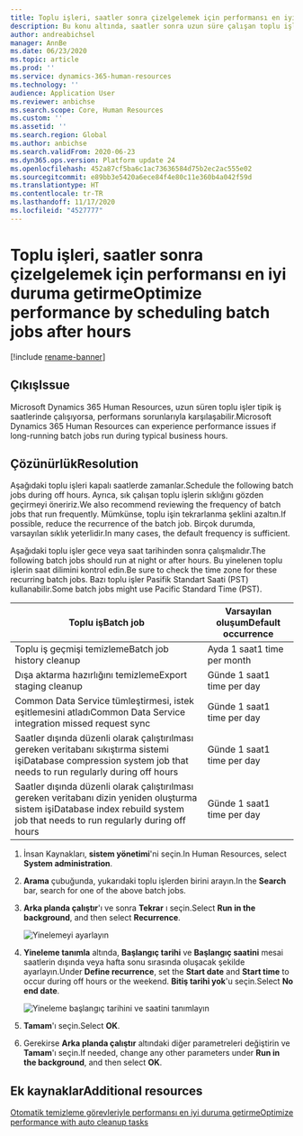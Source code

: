 ```yaml
---
title: Toplu işleri, saatler sonra çizelgelemek için performansı en iyi duruma getirme
description: Bu konu altında, saatler sonra uzun süre çalışan toplu işler planlayarak Microsoft Dynamics 365 Human Resources ile ilgili bazı performans sorunlarının nasıl çözüleceğini açıklamaktadır.
author: andreabichsel
manager: AnnBe
ms.date: 06/23/2020
ms.topic: article
ms.prod: ''
ms.service: dynamics-365-human-resources
ms.technology: ''
audience: Application User
ms.reviewer: anbichse
ms.search.scope: Core, Human Resources
ms.custom: ''
ms.assetid: ''
ms.search.region: Global
ms.author: anbichse
ms.search.validFrom: 2020-06-23
ms.dyn365.ops.version: Platform update 24
ms.openlocfilehash: 452a87cf5ba6c1ac73636584d75b2ec2ac555e02
ms.sourcegitcommit: e89bb3e5420a6ece84f4e80c11e360b4a042f59d
ms.translationtype: HT
ms.contentlocale: tr-TR
ms.lasthandoff: 11/17/2020
ms.locfileid: "4527777"
---
```

# <a name="optimize-performance-by-scheduling-batch-jobs-after-hours"></a><span data-ttu-id="9f8ed-103">Toplu işleri, saatler sonra çizelgelemek için performansı en iyi duruma getirme</span><span class="sxs-lookup"><span data-stu-id="9f8ed-103">Optimize performance by scheduling batch jobs after hours</span></span>

[!include [rename-banner](~/includes/cc-data-platform-banner.md)]

## <a name="issue"></a><span data-ttu-id="9f8ed-104">Çıkış</span><span class="sxs-lookup"><span data-stu-id="9f8ed-104">Issue</span></span>

<span data-ttu-id="9f8ed-105">Microsoft Dynamics 365 Human Resources, uzun süren toplu işler tipik iş saatlerinde çalışıyorsa, performans sorunlarıyla karşılaşabilir.</span><span class="sxs-lookup"><span data-stu-id="9f8ed-105">Microsoft Dynamics 365 Human Resources can experience performance issues if long-running batch jobs run during typical business hours.</span></span>

## <a name="resolution"></a><span data-ttu-id="9f8ed-106">Çözünürlük</span><span class="sxs-lookup"><span data-stu-id="9f8ed-106">Resolution</span></span>

<span data-ttu-id="9f8ed-107">Aşağıdaki toplu işleri kapalı saatlerde zamanlar.</span><span class="sxs-lookup"><span data-stu-id="9f8ed-107">Schedule the following batch jobs during off hours.</span></span> <span data-ttu-id="9f8ed-108">Ayrıca, sık çalışan toplu işlerin sıklığını gözden geçirmeyi öneririz.</span><span class="sxs-lookup"><span data-stu-id="9f8ed-108">We also recommend reviewing the frequency of batch jobs that run frequently.</span></span> <span data-ttu-id="9f8ed-109">Mümkünse, toplu işin tekrarlanma şeklini azaltın.</span><span class="sxs-lookup"><span data-stu-id="9f8ed-109">If possible, reduce the recurrence of the batch job.</span></span> <span data-ttu-id="9f8ed-110">Birçok durumda, varsayılan sıklık yeterlidir.</span><span class="sxs-lookup"><span data-stu-id="9f8ed-110">In many cases, the default frequency is sufficient.</span></span>

<span data-ttu-id="9f8ed-111">Aşağıdaki toplu işler gece veya saat tarihinden sonra çalışmalıdır.</span><span class="sxs-lookup"><span data-stu-id="9f8ed-111">The following batch jobs should run at night or after hours.</span></span> <span data-ttu-id="9f8ed-112">Bu yinelenen toplu işlerin saat dilimini kontrol edin.</span><span class="sxs-lookup"><span data-stu-id="9f8ed-112">Be sure to check the time zone for these recurring batch jobs.</span></span> <span data-ttu-id="9f8ed-113">Bazı toplu işler Pasifik Standart Saati (PST) kullanabilir.</span><span class="sxs-lookup"><span data-stu-id="9f8ed-113">Some batch jobs might use Pacific Standard Time (PST).</span></span>

| <span data-ttu-id="9f8ed-114">Toplu iş</span><span class="sxs-lookup"><span data-stu-id="9f8ed-114">Batch job</span></span> | <span data-ttu-id="9f8ed-115">Varsayılan oluşum</span><span class="sxs-lookup"><span data-stu-id="9f8ed-115">Default occurrence</span></span> |
| --- | --- |
| <span data-ttu-id="9f8ed-116">Toplu iş geçmişi temizleme</span><span class="sxs-lookup"><span data-stu-id="9f8ed-116">Batch job history cleanup</span></span> | <span data-ttu-id="9f8ed-117">Ayda 1 saat</span><span class="sxs-lookup"><span data-stu-id="9f8ed-117">1 time per month</span></span> |
| <span data-ttu-id="9f8ed-118">Dışa aktarma hazırlığını temizleme</span><span class="sxs-lookup"><span data-stu-id="9f8ed-118">Export staging cleanup</span></span> | <span data-ttu-id="9f8ed-119">Günde 1 saat</span><span class="sxs-lookup"><span data-stu-id="9f8ed-119">1 time per day</span></span> |
| <span data-ttu-id="9f8ed-120">Common Data Service tümleştirmesi, istek eşitlemesini atladı</span><span class="sxs-lookup"><span data-stu-id="9f8ed-120">Common Data Service integration missed request sync</span></span> | <span data-ttu-id="9f8ed-121">Günde 1 saat</span><span class="sxs-lookup"><span data-stu-id="9f8ed-121">1 time per day</span></span> |
| <span data-ttu-id="9f8ed-122">Saatler dışında düzenli olarak çalıştırılması gereken veritabanı sıkıştırma sistemi işi</span><span class="sxs-lookup"><span data-stu-id="9f8ed-122">Database compression system job that needs to run regularly during off hours</span></span> | <span data-ttu-id="9f8ed-123">Günde 1 saat</span><span class="sxs-lookup"><span data-stu-id="9f8ed-123">1 time per day</span></span> |
| <span data-ttu-id="9f8ed-124">Saatler dışında düzenli olarak çalıştırılması gereken veritabanı dizin yeniden oluşturma sistem işi</span><span class="sxs-lookup"><span data-stu-id="9f8ed-124">Database index rebuild system job that needs to run regularly during off hours</span></span> | <span data-ttu-id="9f8ed-125">Günde 1 saat</span><span class="sxs-lookup"><span data-stu-id="9f8ed-125">1 time per day</span></span> |

1. <span data-ttu-id="9f8ed-126">İnsan Kaynakları, **sistem yönetimi**'ni seçin.</span><span class="sxs-lookup"><span data-stu-id="9f8ed-126">In Human Resources, select **System administration**.</span></span>

2. <span data-ttu-id="9f8ed-127">**Arama** çubuğunda, yukarıdaki toplu işlerden birini arayın.</span><span class="sxs-lookup"><span data-stu-id="9f8ed-127">In the **Search** bar, search for one of the above batch jobs.</span></span>

3. <span data-ttu-id="9f8ed-128">**Arka planda çalıştır**'ı ve sonra **Tekrar** ı seçin.</span><span class="sxs-lookup"><span data-stu-id="9f8ed-128">Select **Run in the background**, and then select **Recurrence**.</span></span>

   ![Yinelemeyi ayarlayın](media/talent-batch-history-cleanup-recurrence.png)

4. <span data-ttu-id="9f8ed-130">**Yineleme tanımla** altında, **Başlangıç tarihi** ve **Başlangıç saatini** mesai saatlerin dışında veya hafta sonu sırasında oluşacak şekilde ayarlayın.</span><span class="sxs-lookup"><span data-stu-id="9f8ed-130">Under **Define recurrence**, set the **Start date** and **Start time** to occur during off hours or the weekend.</span></span> <span data-ttu-id="9f8ed-131">**Bitiş tarihi yok**'u seçin.</span><span class="sxs-lookup"><span data-stu-id="9f8ed-131">Select **No end date**.</span></span> 

   ![Yineleme başlangıç tarihini ve saatini tanımlayın](media/talent-batch-history-cleanup-define-recurrence.png)

5. <span data-ttu-id="9f8ed-133">**Tamam**'ı seçin.</span><span class="sxs-lookup"><span data-stu-id="9f8ed-133">Select **OK**.</span></span>

6. <span data-ttu-id="9f8ed-134">Gerekirse **Arka planda çalıştır** altındaki diğer parametreleri değiştirin ve **Tamam**'ı seçin.</span><span class="sxs-lookup"><span data-stu-id="9f8ed-134">If needed, change any other parameters under **Run in the background**, and then select **OK**.</span></span>

## <a name="additional-resources"></a><span data-ttu-id="9f8ed-135">Ek kaynaklar</span><span class="sxs-lookup"><span data-stu-id="9f8ed-135">Additional resources</span></span>

[<span data-ttu-id="9f8ed-136">Otomatik temizleme görevleriyle performansı en iyi duruma getirme</span><span class="sxs-lookup"><span data-stu-id="9f8ed-136">Optimize performance with auto cleanup tasks</span></span>](hr-admin-troubleshooting-batch-history.md)
